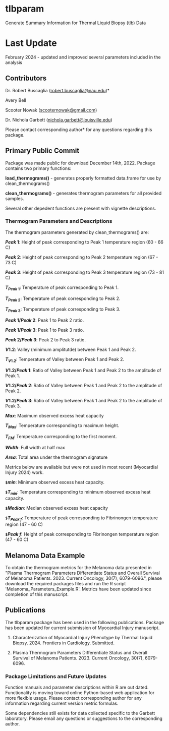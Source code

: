# tlbparam
Generate Summary Information for Thermal Liquid Biopsy (tlb) Data

# Last Update
February 2024 - updated and improved several parameters included in the analysis

## Contributors

Dr. Robert Buscaglia (robert.buscaglia@nau.edu)*

Avery Bell

Scooter Nowak (scooternowak@gmail.com)

Dr. Nichola Garbett (nichola.garbett@louisville.edu)

Please contact corresponding author* for any questions regarding this package.

## Primary Public Commit

Package was made public for download December 14th, 2022. Package contains two primary functions:

**load_thermograms()** - generates properly formatted data.frame for use by clean_thermograms()

**clean_thermograms()** - generates thermogram parameters for all provided samples.

Several other depedent functions are present with vignette descriptions.

### Thermogram Parameters and Descriptions

The thermogram parameters generated by clean_thermograms() are:

**$Peak ~1$**: Height of peak corresponding to Peak 1 temperature region (60 - 66 C)

**$Peak ~2$**: Height of peak corresponding to Peak 2 temperature region (67 - 73 C)

**$Peak ~3$**: Height of peak corresponding to Peak 3 temperature region (73 - 81 C)

**$T_{Peak~1}$**: Temperature of peak corresponding to Peak 1.

**$T_{Peak~2}$**: Temperature of peak corresponding to Peak 2.

**$T_{Peak~3}$**: Temperature of peak corresponding to Peak 3.

**$Peak~1/Peak~2$**: Peak 1 to Peak 2 ratio.

**$Peak~1/Peak~3$**: Peak 1 to Peak 3 ratio.

**$Peak~2/Peak~3$**: Peak 2 to Peak 3 ratio.

**$V1.2$**: Valley (minimum amplitutde) between Peak 1 and Peak 2.

**$T_{V1.2}$**: Temperature of Valley between Peak 1 and Peak 2.

**$V1.2/Peak~1$**: Ratio of Valley between Peak 1 and Peak 2 to the amplitude of Peak 1.

**$V1.2/Peak~2$**: Ratio of Valley between Peak 1 and Peak 2 to the amplitude of Peak 2.

**$V1.2/Peak~3$**: Ratio of Valley between Peak 1 and Peak 2 to the amplitude of Peak 3.

**$Max$**: Maximum observed excess heat capacity

**$T_{Max}$**: Temperature corresponding to maximum height.

**$T_{FM}$**: Temperature corresponding to the first moment.

**$Width$**: Full width at half max

**$Area$**: Total area under the thermogram signature

Metrics below are available but were not used in most recent (Myocardial Injury 2024) work.

**`$`$min$**: Minimum observed excess heat capacity.

**`$`$T_{min}$**: Temperature corresponding to minimum observed excess heat capacity.

**`$`$Median$**: Median observed excess heat capacity

**`$`$T_{Peak~f}$**: Temperature of peak corresponding to Fibrinongen temperature region (47 - 60 C)

**`$`$Peak~f$**: Height of peak corresponding to Fibrinongen temperature region (47 - 60 C)


## Melanoma Data Example

To obtain the thermogram metrics for the Melanoma data presented in "Plasma Thermogram Parameters Differentiate Status and Overall Survival of Melanoma Patients. 2023. Current Oncology, 30(7), 6079-6096.", please download the required packages files and run the R script 'Melanoma_Parameters_Example.R'. Metrics have been updated since completion of this manuscript.

## Publications

The tlbparam package has been used in the following publications. Package has been updated for current submission of Myocardial Injury manuscript.

  1. Characterization of Myocardial Injury Phenotype by Thermal Liquid Biopsy. 2024. Frontiers in Cardiology. Submitted.

  2. Plasma Thermogram Parameters Differentiate Status and Overall Survival of Melanoma Patients. 2023. Current Oncology, 30(7), 6079-6096.

### Package Limitations and Future Updates

Function manuals and parameter descriptions within R are out dated.  Functionality is moving toward online Python-based web application for more flexible usage.  Please contact corresponding author for any information regarding current version metric formulas.

Some dependencies still exists for data collected specific to the Garbett laboratory.  Please email any questions or suggestions to the corresponding author.
